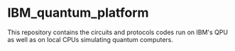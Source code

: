 # IBM_quantum_platform
This repository contains the circuits and protocols codes run on IBM's QPU as well as on local CPUs simulating quantum computers. 
